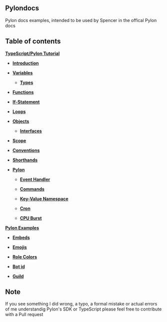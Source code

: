 ## Pylondocs
Pylon docs examples, intended to be used by Spencer in the offical Pylon docs

## Table of contents
[**TypeScript/Pylon Tutorial**](https://github.com/FlorianStrobl/Pylondocs/blob/main/TypeScript.markdown)

- [**Introduction**](https://github.com/FlorianStrobl/Pylondocs/blob/main/TypeScript.markdown#javascripttypescript-introduction)

- [**Variables**](https://github.com/FlorianStrobl/Pylondocs/blob/main/TypeScript.markdown#variables)

  - [**Types**](https://github.com/FlorianStrobl/Pylondocs/blob/main/TypeScript.markdown#typescript-types)

- [**Functions**](https://github.com/FlorianStrobl/Pylondocs/blob/main/TypeScript.markdown#functions)

- [**If-Statement**](https://github.com/FlorianStrobl/Pylondocs/blob/main/TypeScript.markdown#if-statements)

- [**Loops**](https://github.com/FlorianStrobl/Pylondocs/blob/main/TypeScript.markdown#loops)

- [**Objects**](https://github.com/FlorianStrobl/Pylondocs/blob/main/TypeScript.markdown#javascripttypescript-introduction)

  - [**Interfaces**](https://github.com/FlorianStrobl/Pylondocs/blob/main/TypeScript.markdown#javascripttypescript-introduction)

- [**Scope**](https://github.com/FlorianStrobl/Pylondocs/blob/main/TypeScript.markdown#javascripttypescript-introduction)

- [**Conventions**](https://github.com/FlorianStrobl/Pylondocs/blob/main/TypeScript.markdown#javascripttypescript-introduction)

- [**Shorthands**](https://github.com/FlorianStrobl/Pylondocs/blob/main/TypeScript.markdown#javascripttypescript-introduction)

- [**Pylon**](https://github.com/FlorianStrobl/Pylondocs/blob/main/TypeScript.markdown#javascripttypescript-introduction)

  - [**Event Handler**](https://github.com/FlorianStrobl/Pylondocs/blob/main/TypeScript.markdown#javascripttypescript-introduction)

  - [**Commands**](https://github.com/FlorianStrobl/Pylondocs/blob/main/TypeScript.markdown#javascripttypescript-introduction)

  - [**Key-Value Namespace**](https://github.com/FlorianStrobl/Pylondocs/blob/main/TypeScript.markdown#javascripttypescript-introduction)

  - [**Cron**](https://github.com/FlorianStrobl/Pylondocs/blob/main/TypeScript.markdown#javascripttypescript-introduction)

  - [**CPU Burst**](https://github.com/FlorianStrobl/Pylondocs/blob/main/TypeScript.markdown#javascripttypescript-introduction)

[**Pylon Examples**](https://github.com/FlorianStrobl/Pylondocs/tree/main/discord.)

- [**Embeds**](https://github.com/FlorianStrobl/Pylondocs/blob/main/discord./Embed().markdown)

- [**Emojis**](https://github.com/FlorianStrobl/Pylondocs/blob/main/discord./decor.Emojis.markdown)

- [**Role Colors**](https://github.com/FlorianStrobl/Pylondocs/blob/main/discord./decor.RoleColors.markdown)

- [**Bot id**](https://github.com/FlorianStrobl/Pylondocs/blob/main/discord./getBotId().markdown)

- [**Guild**](https://github.com/FlorianStrobl/Pylondocs/blob/main/discord./getGuild().markdown)

## Note
If you see something I did wrong, a typo, a formal mistake or actual errors of me understandig Pylon's SDK or TypeScript please feel free to contribute with a Pull request

